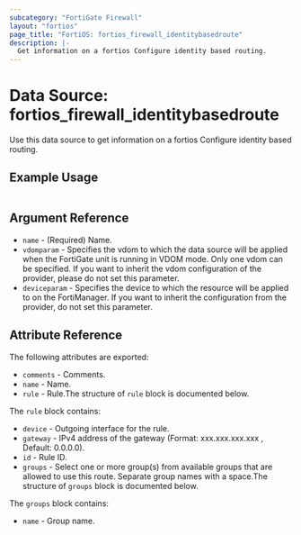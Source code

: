 ```yaml
---
subcategory: "FortiGate Firewall"
layout: "fortios"
page_title: "FortiOS: fortios_firewall_identitybasedroute"
description: |-
  Get information on a fortios Configure identity based routing.
---
```


# Data Source: fortios_firewall_identitybasedroute
Use this data source to get information on a fortios Configure identity based routing.


## Example Usage

```hcl

```

## Argument Reference

* `name` - (Required) Name.
* `vdomparam` - Specifies the vdom to which the data source will be applied when the FortiGate unit is running in VDOM mode. Only one vdom can be specified. If you want to inherit the vdom configuration of the provider, please do not set this parameter.
* `deviceparam` - Specifies the device to which the resource will be applied to on the FortiManager. If you want to inherit the configuration from the provider, do not set this parameter.

## Attribute Reference

The following attributes are exported:

* `comments` - Comments.
* `name` - Name.
* `rule` - Rule.The structure of `rule` block is documented below.

The `rule` block contains:

* `device` - Outgoing interface for the rule.
* `gateway` - IPv4 address of the gateway (Format: xxx.xxx.xxx.xxx , Default: 0.0.0.0).
* `id` - Rule ID.
* `groups` - Select one or more group(s) from available groups that are allowed to use this route. Separate group names with a space.The structure of `groups` block is documented below.

The `groups` block contains:

* `name` - Group name.
